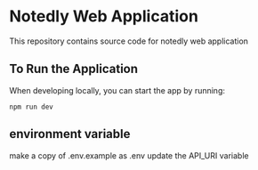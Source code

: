 
# Notedly Web Application

This repository contains source code for notedly web application

## To Run the Application

When developing locally, you can start the app by running:

```
npm run dev

```

## environment variable

make a copy of .env.example as .env
update the API_URI variable
